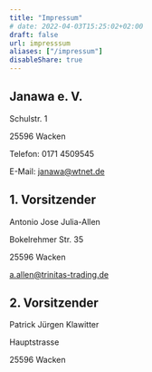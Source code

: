 ```yaml
---
title: "Impressum"
# date: 2022-04-03T15:25:02+02:00
draft: false
url: impresssum
aliases: ["/impressum"]
disableShare: true
---
```


## Janawa e. V.

Schulstr. 1

25596 Wacken

Telefon: 0171 4509545

E-Mail: <janawa@wtnet.de>

## 1. Vorsitzender

Antonio Jose Julia-Allen

Bokelrehmer Str. 35

25596 Wacken

<a.allen@trinitas-trading.de>

## 2. Vorsitzender

Patrick Jürgen Klawitter

Hauptstrasse

25596 Wacken

<!-- Registergericht: Amtsgericht Stollenhausen
Registernummer: VR 12345

Umsatzsteuer-Identifikationsnummer:
DE456789 -->
